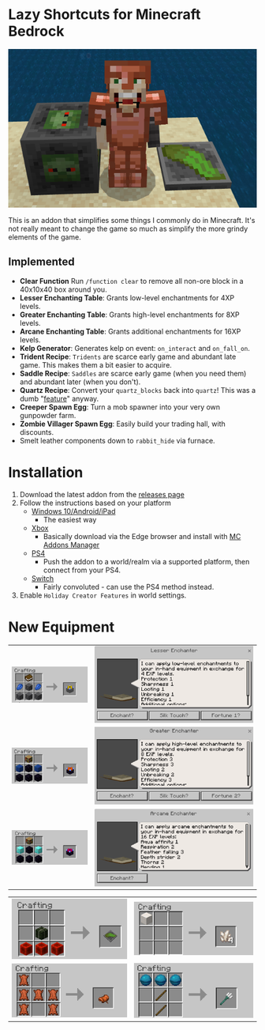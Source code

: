 # Lazy Shortcuts for Minecraft Bedrock
![Alt text](media/logo.png "Logo")

This is an addon that simplifies some things I commonly do in Minecraft.
It's not really meant to change the game so much as simplify the more grindy elements of the game.
## Implemented
- **Clear Function** Run `/function clear` to remove all non-ore block in a 40x10x40 box around you.
- **Lesser Enchanting Table**: Grants low-level enchantments for 4XP levels.
- **Greater Enchanting Table**: Grants high-level enchantments for 8XP levels.
- **Arcane Enchanting Table**: Grants additional enchantments for 16XP levels.
- **Kelp Generator**: Generates kelp on event: `on_interact` and `on_fall_on`.
- **Trident Recipe**: `Tridents` are scarce early game and abundant late game. This makes them a bit easier to acquire.
- **Saddle Recipe**: `Saddles` are scarce early game (when you need them) and abundant later (when you don't).
- **Quartz Recipe**: Convert your `quartz_blocks` back into `quartz`! This was a dumb "[feature](https://feedback.minecraft.net/hc/en-us/community/posts/360043032171-Quartz-Block-to-Nether-Quartz)" anyway.
- **Creeper Spawn Egg**: Turn a mob spawner into your very own gunpowder farm.
- **Zombie Villager Spawn Egg**: Easily build your trading hall, with discounts.
- Smelt leather components down to `rabbit_hide` via furnace.


# Installation
1. Download the latest addon from the [releases page](https://github.com/thebearup/lazy_minecraft_shortcuts/releases)
2. Follow the instructions based on your platform
    - [Windows 10/Android/iPad](https://www.minecraft.net/en-us/addons)
      - The easiest way
    - [Xbox](https://youtu.be/754amkN3dok?t=15)
      - Basically download via the Edge browser and install with [MC Addons Manager](https://www.microsoft.com/en-us/p/mc-addons-manager/9p8r42ntgllt?activetab=pivot:overviewtab)
    - [PS4](https://www.youtube.com/watch?v=BoDSPuH4x_U&ab_channel=AntonyandHarryGames)
      - Push the addon to a world/realm via a supported platform, then connect from your PS4.
    - [Switch](https://gaming.stackexchange.com/questions/384024/how-can-i-add-add-ons-to-my-game-on-the-nintendo-switch)
      - Fairly convoluted - can use the PS4 method instead.
3. Enable `Holiday Creator Features` in world settings.

# New Equipment
|   |   |
|---|---|
|![Alt text](media/lesser_enchanting_recipe.png "Lesser Enchanting Table")|![Alt text](media/lesser_enchanting_dialog.png "Lesser Enchanting Table")|
|![Alt text](media/greater_enchanting_recipe.png "Greater Enchanting Table")|![Alt text](media/greater_enchanting_dialog.png "Greater Enchanting Table")|
|![Alt text](media/arcane_enchanting_recipe.png "Arcane Enchanting Table")|![Alt text](media/arcane_enchanting_dialog.png "Arcane Enchanting Table")|

|   |   |
|---|---|
|![Alt text](media/kelp_generator_recipe.png "Kelp Generator")|![Alt text](media/quartz_recipe.png "Quartz")|
|![Alt text](media/saddle_recipe.png "Saddle")|![Alt text](media/trident.png "Trident")|

